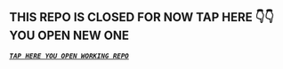 



                     
                      
## THIS REPO IS CLOSED FOR NOW TAP HERE 👇👇 YOU OPEN NEW ONE

 ***[`TAP HERE YOU OPEN WORKING REPO`](https://github.com/ibrahimaitech/BLACK-PANTHER-XMD)***
